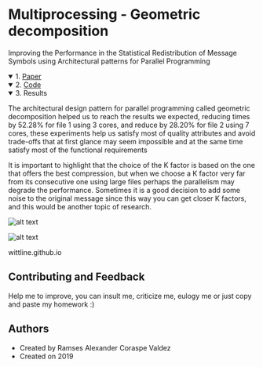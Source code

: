 # Multiprocessing - Geometric decomposition
Improving the Performance in the Statistical Redistribution of Message Symbols using Architectural patterns for Parallel Programming


<details open>   
<summary> 1. <a href="https://wittline.github.io/Multiprocessing/Multiprocessing/Pages/paper.pdf">Paper </a></summary>   
</details>

<details open>   
<summary> 2. <a href="https://wittline.github.io/Multiprocessing/Pages/Multiprocessing.html">Code </a></summary>               
</details>

<details open>   
<summary> 3. Results </summary>
   
The architectural design pattern for parallel programming called geometric decomposition helped us to reach the results we expected, reducing times by 52.28% for file 1 using 3 cores, and reduce by 28.20% for file 2 using 7 cores, these experiments help us satisfy most of quality attributes and avoid trade-offs that at first glance may seem impossible and at the same time satisfy most of the functional requirements

It is important to highlight that the choice of the K factor is based on the one that offers the best compression, but when we choose a K factor very far from its consecutive one using large files perhaps the parallelism may degrade the performance. Sometimes it is a good decision to add some noise to the original message since this way you can get closer K factors, and this would be another topic of research.

![alt text](https://wittline.github.io/Multiprocessing/Images/Grafica2.png)

![alt text](https://wittline.github.io/Multiprocessing/Images/grafica1.png)

wittline.github.io


</details>

## Contributing and Feedback
Help me to improve, you can insult me, criticize me, eulogy me or just copy and paste my homework :)

## Authors
- Created by Ramses Alexander Coraspe Valdez
- Created on 2019

